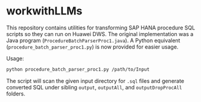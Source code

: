 # workwithLLMs

This repository contains utilities for transforming SAP HANA procedure SQL
scripts so they can run on Huawei DWS. The original implementation was a Java
program (`ProcedureBatchParserProc1.java`). A Python equivalent
(`procedure_batch_parser_proc1.py`) is now provided for easier usage.

Usage:

```bash
python procedure_batch_parser_proc1.py /path/to/Input
```

The script will scan the given input directory for `.sql` files and generate
converted SQL under sibling `output`, `outputAll`, and `outputDropProcAll`
folders.
